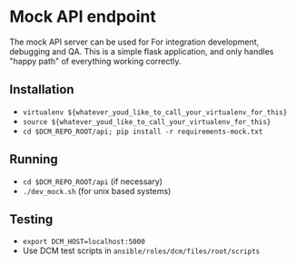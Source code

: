 # Mock API endpoint

The mock API server can be used for For integration development, debugging and QA.
This is a simple flask application, and only handles "happy path" of everything working correctly.

## Installation
- `virtualenv ${whatever_youd_like_to_call_your_virtualenv_for_this}`
- `source ${whatever_youd_like_to_call_your_virtualenv_for_this}`
- `cd $DCM_REPO_ROOT/api; pip install -r requirements-mock.txt`

## Running
- `cd $DCM_REPO_ROOT/api` (if necessary)
- `./dev_mock.sh` (for unix based systems)

## Testing
- `export DCM_HOST=localhost:5000`
- Use DCM test scripts in `ansible/roles/dcm/files/root/scripts`


